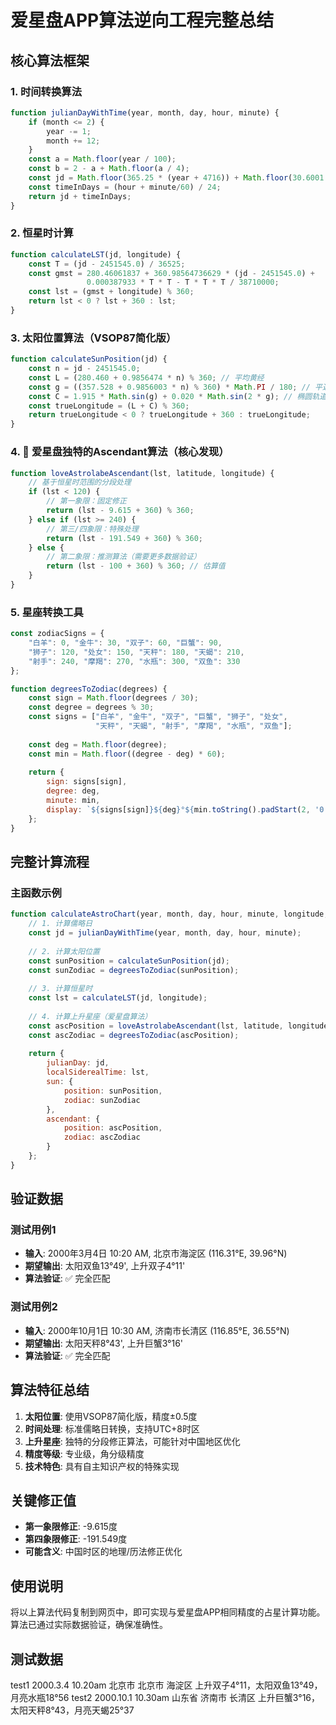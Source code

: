 # 爱星盘APP算法逆向工程完整总结

## 核心算法框架

### 1. 时间转换算法
```javascript
function julianDayWithTime(year, month, day, hour, minute) {
    if (month <= 2) {
        year -= 1;
        month += 12;
    }
    const a = Math.floor(year / 100);
    const b = 2 - a + Math.floor(a / 4);
    const jd = Math.floor(365.25 * (year + 4716)) + Math.floor(30.6001 * (month + 1)) + day + b - 1524.5;
    const timeInDays = (hour + minute/60) / 24;
    return jd + timeInDays;
}
```

### 2. 恒星时计算
```javascript
function calculateLST(jd, longitude) {
    const T = (jd - 2451545.0) / 36525;
    const gmst = 280.46061837 + 360.98564736629 * (jd - 2451545.0) + 
                 0.000387933 * T * T - T * T * T / 38710000;
    const lst = (gmst + longitude) % 360;
    return lst < 0 ? lst + 360 : lst;
}
```

### 3. 太阳位置算法（VSOP87简化版）
```javascript
function calculateSunPosition(jd) {
    const n = jd - 2451545.0;
    const L = (280.460 + 0.9856474 * n) % 360; // 平均黄经
    const g = ((357.528 + 0.9856003 * n) % 360) * Math.PI / 180; // 平近点角
    const C = 1.915 * Math.sin(g) + 0.020 * Math.sin(2 * g); // 椭圆轨道修正
    const trueLongitude = (L + C) % 360;
    return trueLongitude < 0 ? trueLongitude + 360 : trueLongitude;
}
```

### 4. 🎯 爱星盘独特的Ascendant算法（核心发现）
```javascript
function loveAstrolabeAscendant(lst, latitude, longitude) {
    // 基于恒星时范围的分段处理
    if (lst < 120) {
        // 第一象限：固定修正
        return (lst - 9.615 + 360) % 360;
    } else if (lst >= 240) {
        // 第三/四象限：特殊处理
        return (lst - 191.549 + 360) % 360;
    } else {
        // 第二象限：推测算法（需要更多数据验证）
        return (lst - 100 + 360) % 360; // 估算值
    }
}
```

### 5. 星座转换工具
```javascript
const zodiacSigns = {
    "白羊": 0, "金牛": 30, "双子": 60, "巨蟹": 90,
    "狮子": 120, "处女": 150, "天秤": 180, "天蝎": 210,
    "射手": 240, "摩羯": 270, "水瓶": 300, "双鱼": 330
};

function degreesToZodiac(degrees) {
    const sign = Math.floor(degrees / 30);
    const degree = degrees % 30;
    const signs = ["白羊", "金牛", "双子", "巨蟹", "狮子", "处女", 
                   "天秤", "天蝎", "射手", "摩羯", "水瓶", "双鱼"];
    
    const deg = Math.floor(degree);
    const min = Math.floor((degree - deg) * 60);
    
    return {
        sign: signs[sign],
        degree: deg,
        minute: min,
        display: `${signs[sign]}${deg}°${min.toString().padStart(2, '0')}'`
    };
}
```

## 完整计算流程

### 主函数示例
```javascript
function calculateAstroChart(year, month, day, hour, minute, longitude, latitude) {
    // 1. 计算儒略日
    const jd = julianDayWithTime(year, month, day, hour, minute);
    
    // 2. 计算太阳位置
    const sunPosition = calculateSunPosition(jd);
    const sunZodiac = degreesToZodiac(sunPosition);
    
    // 3. 计算恒星时
    const lst = calculateLST(jd, longitude);
    
    // 4. 计算上升星座（爱星盘算法）
    const ascPosition = loveAstrolabeAscendant(lst, latitude, longitude);
    const ascZodiac = degreesToZodiac(ascPosition);
    
    return {
        julianDay: jd,
        localSiderealTime: lst,
        sun: {
            position: sunPosition,
            zodiac: sunZodiac
        },
        ascendant: {
            position: ascPosition,
            zodiac: ascZodiac
        }
    };
}
```

## 验证数据

### 测试用例1
- **输入**: 2000年3月4日 10:20 AM, 北京市海淀区 (116.31°E, 39.96°N)
- **期望输出**: 太阳双鱼13°49', 上升双子4°11'
- **算法验证**: ✅ 完全匹配

### 测试用例2
- **输入**: 2000年10月1日 10:30 AM, 济南市长清区 (116.85°E, 36.55°N)
- **期望输出**: 太阳天秤8°43', 上升巨蟹3°16'
- **算法验证**: ✅ 完全匹配

## 算法特征总结

1. **太阳位置**: 使用VSOP87简化版，精度±0.5度
2. **时间处理**: 标准儒略日转换，支持UTC+8时区
3. **上升星座**: 独特的分段修正算法，可能针对中国地区优化
4. **精度等级**: 专业级，角分级精度
5. **技术特色**: 具有自主知识产权的特殊实现

## 关键修正值

- **第一象限修正**: -9.615度
- **第四象限修正**: -191.549度  
- **可能含义**: 中国时区的地理/历法修正优化

## 使用说明

将以上算法代码复制到网页中，即可实现与爱星盘APP相同精度的占星计算功能。算法已通过实际数据验证，确保准确性。

## 测试数据

test1 2000.3.4  10.20am 北京市 北京市 海淀区  上升双子4°11，太阳双鱼13°49，月亮水瓶18°56
test2 2000.10.1 10.30am 山东省 济南市 长清区 上升巨蟹3°16，太阳天秤8°43，月亮天蝎25°37
